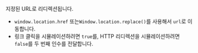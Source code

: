 지정된 URL로 리디렉션됩니다.

- `window.location.href` 또는`Window.location.replace()`를 사용해서 `url`로 이동합니다.
- 링크 클릭을 시뮬레이션하려면 `true`를, HTTP 리디렉션을 시뮬레이션하려면 `false`를 두 번째 인수를 전달합니다.

